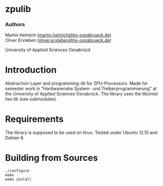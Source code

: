 zpulib
======

### Authors
Martin Helmich  (martin.helmich@hs-osnabrueck.de)  
Oliver Erxleben (oliver.erxleben@hs-osnabrueck.de)

University of Applied Sciences Osnabrück

Introduction
============

Abstraction-Layer and programming-lib for ZPU-Processors.
Made for semester work in "Hardwarenahe System- und Treiberprogrammierung" at the University of Applied Sciences Osnabrück. 
The library uses the libcintel hex lib (see submodules).

Requirements
============

The library is supposed to be used on linux. Tested under Ubuntu 12.10 and Debian 6.

Building from Sources
=====================

    ./configure
    make
    make install

